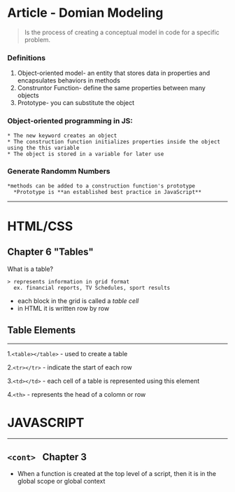# Article - Domian Modeling
  > Is the process of creating a conceptual model in code for a specific problem.

  ### **Definitions**

  1. Object-oriented model- an entity that stores data in properties and encapsulates behaviors in methods
  2. Construntor Function- define the same properties between many objects
  3. Prototype- you can substitute the object

  ### Object-oriented programming in JS:
    * The new keyword creates an object
    * The construction function initializes properties inside the object using the this variable
    * The object is stored in a variable for later use

  ### **Generate Randomm Numbers**

    *methods can be added to a construction function's prototype
      *Prototype is **an established best practice in JavaScript**
-------------
# HTML/CSS
  ## Chapter 6 "Tables"

  What is a table?
    
    > represents information in grid format
      ex. financial reports, TV Schedules, sport results

    

  * each block in the grid is called a *table cell*
  * in HTML it is written row by row

  ## Table Elements
----------

1.`<table></table>` - used to create a table

2.`<tr></tr>` - indicate the start of each row

3.`<td></td>` -  each cell of a table is represented using this element

4.`<th>` - represents the head of a colomn or row

# **JAVASCRIPT**
-------------
  ## `<cont> ` Chapter 3 

* When a function is created at the top level of a script, then it is in the global scope or global context